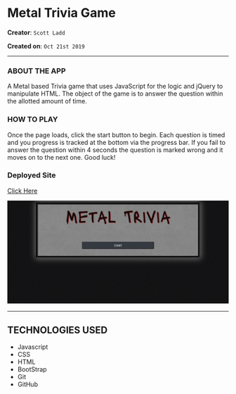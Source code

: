# Metal Trivia Game

**Creator**: `Scott Ladd`

**Created on**: `Oct 21st 2019`

- - -
### ABOUT THE APP

A Metal based Trivia game that uses JavaScript for the logic and jQuery to manipulate HTML. The object of the game is to answer the question within the allotted amount of time.

### HOW TO PLAY

Once the page loads, click the start button to begin. Each question is timed and you progress is tracked at the bottom via the progress bar. 
If you fail to answer the question within 4 seconds the question is marked wrong and it moves on to the next one. Good luck!

### Deployed Site

[Click Here](https://scottjr101.github.io/TriviaGame/)

![Metal Trivia](assets/images/metalTrivia.png)

- - -

## TECHNOLOGIES USED
* Javascript
* CSS
* HTML
* BootStrap
* Git
* GitHub